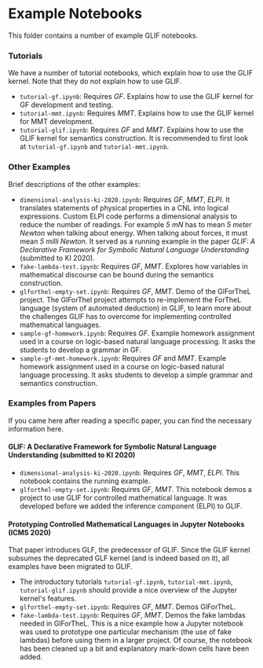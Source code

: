 # Example Notebooks

This folder contains a number of example GLIF notebooks.

### Tutorials
We have a number of tutorial notebooks,
which explain how to use the GLIF kernel.
Note that they do not explain how to use GLIF.

* `tutorial-gf.ipynb`: Requires *GF*. Explains how to use the GLIF kernel for GF development and testing.
* `tutorial-mmt.ipynb`: Requires *MMT*. Explains how to use the GLIF kernel for MMT development.
* `tutorial-glif.ipynb`: Requires *GF* and *MMT*.
    Explains how to use the GLIF kernel for semantics construction.
    It is recommended to first look at `tutorial-gf.ipynb` and `tutorial-mmt.ipynb`.

### Other Examples
Brief descriptions of the other examples:

* `dimensional-analysis-ki-2020.ipynb`: Requires *GF*, *MMT*, *ELPI*.
    It translates statements of physical properties in a CNL
    into logical expressions.
    Custom ELPI code performs a dimensional analysis to reduce the number
    of readings. For example *5 mN* has to mean *5 meter Newton* when
    talking about energy. When talking about forces, it must mean *5 milli Newton*.
    It served as a running example in the paper
    *GLIF: A Declarative Framework for Symbolic Natural Language Understanding* (submitted to KI 2020).
* `fake-lambda-test.ipynb`: Requires *GF*, *MMT*.
    Explores how variables in mathematical discourse can be bound during the semantics construction.
* `glforthel-empty-set.ipynb`: Requires *GF*, *MMT*.
    Demo of the GlForTheL project. The GlForThel project
    attempts to re-implement the ForTheL language (system of automated deduction) in GLIF,
    to learn more about the challenges GLIF has to overcome for implementing controlled
    mathematical languages.
* `sample-gf-homework.ipynb`: Requires *GF*.
    Example homework assignment used in a course on logic-based natural language processing.
    It asks the students to develop a grammar in GF.
* `sample-gf-mmt-homework.ipynb`: Requires *GF* and *MMT*.
    Example homework assignment used in a course on logic-based natural language processing.
    It asks students to develop a simple grammar and semantics construction.



### Examples from Papers
If you came here after reading a specific paper,
you can find the necessary information here.


#### GLIF: A Declarative Framework for Symbolic Natural Language Understanding (submitted to KI 2020)

* `dimensional-analysis-ki-2020.ipynb`: Requires *GF*, *MMT*, *ELPI*.
    This notebook contains the running example.
* `glforthel-empty-set.ipynb`: Requires *GF*, *MMT*.
    This notebook demos a project to use GLIF for controlled mathematical language.
    It was developed before we added the inference component (ELPI) to GLIF.

#### Prototyping Controlled Mathematical Languages in Jupyter Notebooks (ICMS 2020)
That paper introduces GLF, the predecessor of GLIF.
Since the GLIF kernel subsumes the deprecated GLF kernel (and is indeed based on it),
all examples have been migrated to GLIF.

* The introductory tutorials `tutorial-gf.ipynb`, `tutorial-mmt.ipynb`, `tutorial-glif.ipynb` should
    provide a nice overview of the Jupyter kernel's features.
* `glforthel-empty-set.ipynb`: Requires *GF*, *MMT*.
    Demos GlForTheL.
* `fake-lambda-test.ipynb`: Requires *GF*, *MMT*.
    Demos the fake lambdas needed in GlForTheL.
    This is a nice example how a Jupyter notebook was used to
    prototype one particular mechanism (the use of fake lambdas)
    before using them in a larger project.
    Of course, the notebook has been cleaned up a bit and explanatory mark-down
    cells have been added.
